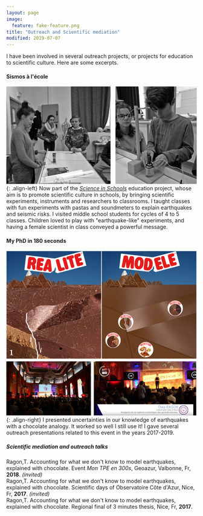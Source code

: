 ```yaml
---
layout: page
image:
  feature: fake-feature.png
title: "Outreach and Scientific mediation"
modified: 2019-07-07
---
```

 
 
I have been involved in several outreach projects, or projects for education to scientific culture. Here are some excerpts.

#### Sismos à l'école
![sismoalecole](/outreach/seismoalecole.png){: .align-left}
Now part of the [*Science in Schools*](http://www.sciencesalecole.org/plan-sismos-a-lecole-presentation/)  education project, whose aim is to promote scientific culture in schools, by bringing scientific experiments, instruments and researchers to classrooms. I taught classes with fun experiments with pastas and soundmeters to explain earthquakes and seismic risks. I visited middle school students for cycles of 4 to 5 classes. Children loved to play with "earthquake-like" experiments, and having a female scientist in class conveyed a powerful message.

#### My PhD in 180 seconds
![mt180](/outreach/mt180.png){: .align-right}
I presented uncertainties in our knowledge of earthquakes with a chocolate analogy. It worked so well I still use it!
I gave several outreach presentations related to this event in the years 2017-2019.

##### Scientific mediation and outreach talks  
Ragon,T. Accounting for what we don't know to model earthquakes, explained with chocolate. Event *Mon TPE en 300s*, Geoazur, Valbonne, Fr, **2018**. *(invited)*  
Ragon,T. Accounting for what we don't know to model earthquakes, explained with chocolate. Scientific days of Observatoire Côte d'Azur, Nice, Fr, **2017**. *(invited)*  
Ragon,T. Accounting for what we don't know to model earthquakes, explained with chocolate. Regional final of 3 minutes thesis, Nice, Fr, **2017**.
